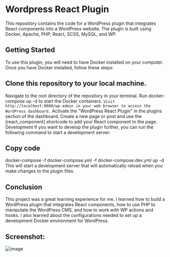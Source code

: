 # Wordpress React Plugin
This repository contains the code for a WordPress plugin that integrates React components into a WordPress website. The plugin is built using Docker, Apache, PHP, React, SCSS, MySQL, and WP.

## Getting Started
To use this plugin, you will need to have Docker installed on your computer. Once you have Docker installed, follow these steps:

## Clone this repository to your local machine.
Navigate to the root directory of the repository in your terminal.
Run docker-compose up -d to start the Docker containers.
``Visit http://localhost:8080/wp-admin in your web browser to access the WordPress dashboard.``
Activate the "WordPress React Plugin" in the plugins section of the dashboard.
Create a new page or post and use the [react_component] shortcode to add your React component to the page.
Development
If you want to develop the plugin further, you can run the following command to start a development server:

## Copy code
docker-compose -f docker-compose.yml -f docker-compose.dev.yml up -d
This will start a development server that will automatically reload when you make changes to the plugin files.

## Conclusion
This project was a great learning experience for me. I learned how to build a WordPress plugin that integrates React components, how to use PHP to manipulate the WordPress CMS, and how to work with WP actions and hooks. I also learned about the configurations needed to set up a development Docker environment for WordPress.

## Screenshot:
![image](https://user-images.githubusercontent.com/93376408/226131225-d65b20a9-334b-42ae-a29e-5a2345642400.png)
